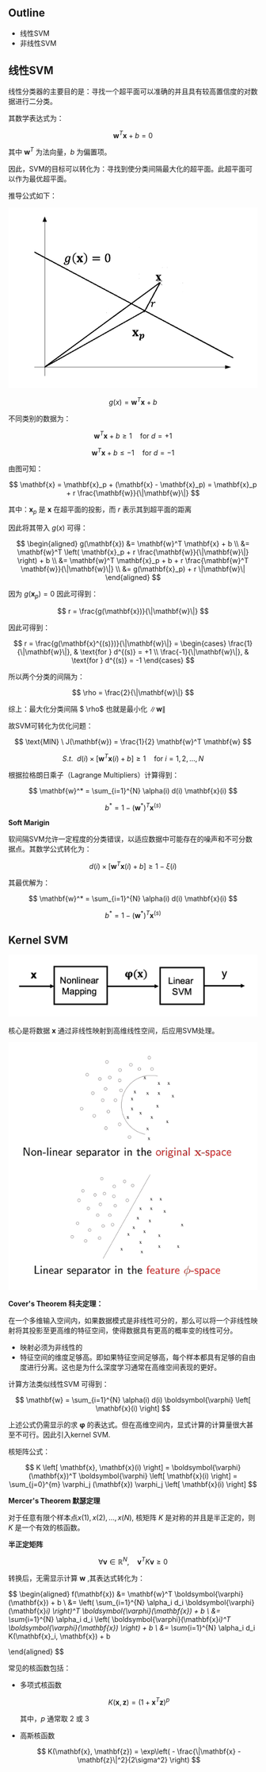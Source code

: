 ## Outline

- 线性SVM
- 非线性SVM

## 线性SVM

线性分类器的主要目的是：寻找一个超平面可以准确的并且具有较高置信度的对数据进行二分类。

其数学表达式为：

$$
\mathbf{w}^T \mathbf{x} + b = 0
$$

其中 $\mathbf{w}^T$ 为法向量，$b$ 为偏置项。

因此，SVM的目标可以转化为：寻找到使分类间隔最大化的超平面。此超平面可以作为最优超平面。

推导公式如下：

![1739431430443](image/04_SVM/1739431430443.png)

$$
g(x)=\mathbf{w}^T \mathbf{x} + b
$$

不同类别的数据为：

$$
\mathbf{w}^T \mathbf{x} + b \geq 1 \quad \text{for } d = +1
$$

$$
\mathbf{w}^T \mathbf{x} + b \leq -1 \quad \text{for } d = -1
$$

由图可知：

$$
\mathbf{x} = \mathbf{x}_p + (\mathbf{x} - \mathbf{x}_p) = \mathbf{x}_p + r \frac{\mathbf{w}}{\|\mathbf{w}\|}
$$

其中：$\mathbf{x}_p$ 是 $\mathbf{x}$ 在超平面的投影，而 $r$ 表示其到超平面的距离

因此将其带入 $g(x)$ 可得：

$$
\begin{aligned}
g(\mathbf{x}) &= \mathbf{w}^T \mathbf{x} + b \\
&= \mathbf{w}^T \left( \mathbf{x}_p + r \frac{\mathbf{w}}{\|\mathbf{w}\|} \right) + b \\
&= \mathbf{w}^T \mathbf{x}_p + b + r \frac{\mathbf{w}^T \mathbf{w}}{\|\mathbf{w}\|} \\
&= g(\mathbf{x}_p) + r \|\mathbf{w}\|
\end{aligned}
$$

因为  $g(\mathbf{x}_p)=0$ 因此可得到：

$$
r = \frac{g(\mathbf{x})}{\|\mathbf{w}\|}
$$

因此可得到：

$$
r = \frac{g(\mathbf{x}^{(s)})}{\|\mathbf{w}\|}
= \begin{cases}
\frac{1}{\|\mathbf{w}\|}, & \text{for } d^{(s)} = +1 \\
\frac{-1}{\|\mathbf{w}\|}, & \text{for } d^{(s)} = -1
\end{cases}
$$

所以两个分类的间隔为：

$$
\rho = \frac{2}{\|\mathbf{w}\|}
$$

综上：最大化分类间隔 $ \rho$ 也就是最小化 $\|\mathbf{w}\|$

故SVM可转化为优化问题：

$$
\text{MIN} \ J(\mathbf{w}) = \frac{1}{2} \mathbf{w}^T \mathbf{w}
$$

$$
S.t. \ \ d(i) \times \left[ \mathbf{w}^T \mathbf{x}(i) + b \right] \geq 1 \quad \text{for } i = 1,2, \dots, N
$$

根据拉格朗日乘子（Lagrange Multipliers）计算得到：

$$
\mathbf{w}^* = \sum_{i=1}^{N} \alpha(i) d(i) \mathbf{x}(i)
$$

$$
b^* = 1 - (\mathbf{w}^*)^T \mathbf{x}^{(s)}
$$

**Soft Marigin**

软间隔SVM允许一定程度的分类错误，以适应数据中可能存在的噪声和不可分数据点。其数学公式转化为：

$$
d(i) \times \left[ \mathbf{w}^T \mathbf{x}(i) + b \right] \geq 1 - \xi(i)
$$

其最优解为：

$$
\mathbf{w}^* = \sum_{i=1}^{N} \alpha(i) d(i) \mathbf{x}(i)
$$

$$
b^* = 1 - (\mathbf{w}^*)^T \mathbf{x}^{(s)}
$$

## Kernel SVM

![1739433935908](image/04_SVM/1739433935908.png)

核心是将数据 $\mathbf{x}$ 通过非线性映射到高维线性空间，后应用SVM处理。

![1739434039611](image/04_SVM/1739434039611.png)

**Cover's Theorem 科夫定理：**

在一个多维输入空间内，如果数据模式是非线性可分的，那么可以将一个非线性映射将其投影至更高维的特征空间，使得数据具有更高的概率变的线性可分。

- 映射必须为非线性的
- 特征空间的维度足够高。即如果特征空间足够高，每个样本都具有足够的自由度进行分离。这也是为什么深度学习通常在高维空间表现的更好。

计算方法类似线性SVM 可得到：

$$
\mathbf{w} = \sum_{i=1}^{N} \alpha(i) d(i) \boldsymbol{\varphi} \left[ \mathbf{x}(i) \right]
$$

上述公式仍需显示的求 $\boldsymbol{\varphi}$ 的表达式。但在高维空间内，显式计算的计算量很大甚至不可行。因此引入kernel SVM.

核矩阵公式：

$$
K \left[ \mathbf{x}, \mathbf{x}(i) \right] =
\boldsymbol{\varphi} (\mathbf{x})^T \boldsymbol{\varphi} \left[ \mathbf{x}(i) \right] 
= \sum_{j=0}^{m} \varphi_j (\mathbf{x}) \varphi_j \left[ \mathbf{x}(i) \right]
$$

**Mercer's Theorem 默瑟定理**

对于任意有限个样本点$x(1), x(2),..., x(N)$, 核矩阵 $K$ 是对称的并且是半正定的，则 $K$ 是一个有效的核函数。

**半正定矩阵**

$$
\forall \mathbf{v} \in \mathbb{R}^{N}, \quad \mathbf{v}^T K \mathbf{v} \geq 0
$$

转换后，无需显示计算 $\mathbf{w}$ ,其表达式转化为：

$$
\begin{aligned}
    f(\mathbf{x}) &= \mathbf{w}^T \boldsymbol{\varphi}(\mathbf{x}) + b \\
    &= \left( \sum_{i=1}^{N} \alpha_i d_i \boldsymbol{\varphi}(\mathbf{x}_i) \right)^T \boldsymbol{\varphi}(\mathbf{x}) + b \\
    &= \sum_{i=1}^{N} \alpha_i d_i \left( \boldsymbol{\varphi}(\mathbf{x}_i)^T \boldsymbol{\varphi}(\mathbf{x}) \right) + b \\
    &= \sum_{i=1}^{N} \alpha_i d_i K(\mathbf{x}_i, \mathbf{x}) + b

\end{aligned}
$$

常见的核函数包括：

- 多项式核函数

  $$
  K(\mathbf{x}, \mathbf{z}) = (1 + \mathbf{x}^T \mathbf{z})^p
  $$

  其中，$p$ 通常取 2 或 3
- 高斯核函数

  $$
  K(\mathbf{x}, \mathbf{z}) = \exp\left( - \frac{\|\mathbf{x} - \mathbf{z}\|^2}{2\sigma^2} \right)
  $$
